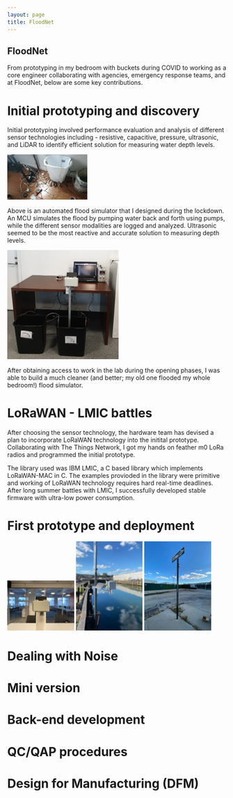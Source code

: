 ```yaml
---
layout: page
title: FloodNet
---
```


## FloodNet

From prototyping in my bedroom with buckets during COVID to working as a core engineer collaborating with agencies, emergency response teams,  and  at FloodNet, below are some key contributions.

# Initial prototyping and discovery

Initial prototyping involved performance evaluation and analysis of different sensor technologies including - resistive, capacitive, pressure, ultrasonic, and LiDAR to identify efficient solution for measuring water depth levels.

 <img src="/projects/18646.jpeg" alt="18646" style="zoom:18%;" />

Above is an automated flood simulator that I designed during the lockdown. An MCU simulates the flood by pumping water back and forth using pumps, while the different sensor modalities are logged and analyzed. Ultrasonic seemed to be the most reactive and accurate solution to measuring depth levels.



<img src="/projects/lab-simulator.jpg" alt="lab-simulator" style="zoom:25%;" />

After obtaining access to work in the lab during the opening phases, I was able to build a much cleaner (and better; my old one flooded my whole bedroom!) flood simulator.

# LoRaWAN - LMIC battles

After choosing the sensor technology, the hardware team has devised a plan to incorporate LoRaWAN technology into the initital prototype. Collaborating with The Things Network, I got my hands on feather m0 LoRa radios and programmed the initial prototype. 

The library used was IBM LMIC, a C based library which implements LoRaWAN-MAC in C. The examples provioded in the library were primitive and working of LoRaWAN technology requires hard real-time deadlines. After long summer battles with LMIC, I successfully developed stable firmware with ultra-low power consumption.

# First prototype and deployment

<img src="/projects/IMG_1852.jpg" alt="IMG_1852" style="zoom:15%;" />



<img src="/projects/Image from iOS.jpg" alt="Image from iOS" style="zoom:20%;" />

<img src="/projects/Image from iOS (1).jpg" alt="Image from iOS (1)" style="zoom:20%;" />



# Dealing with Noise



# Mini version 



# Back-end development



# QC/QAP procedures 



# Design for Manufacturing (DFM)

